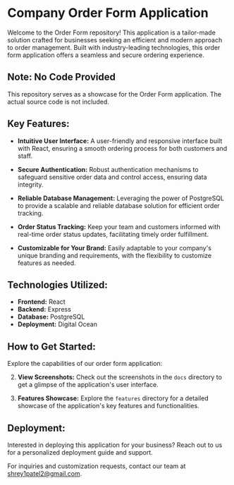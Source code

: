 # Company Order Form Application

Welcome to the Order Form repository! This application is a tailor-made solution crafted for businesses seeking an efficient and modern approach to order management. Built with industry-leading technologies, this order form application offers a seamless and secure ordering experience.

## Note: No Code Provided

This repository serves as a showcase for the Order Form application. The actual source code is not included.

## Key Features:

- **Intuitive User Interface:** A user-friendly and responsive interface built with React, ensuring a smooth ordering process for both customers and staff.

- **Secure Authentication:** Robust authentication mechanisms to safeguard sensitive order data and control access, ensuring data integrity.

- **Reliable Database Management:** Leveraging the power of PostgreSQL to provide a scalable and reliable database solution for efficient order tracking.

- **Order Status Tracking:** Keep your team and customers informed with real-time order status updates, facilitating timely order fulfillment.

- **Customizable for Your Brand:** Easily adaptable to your company's unique branding and requirements, with the flexibility to customize features as needed.

## Technologies Utilized:

- **Frontend:** React
- **Backend:** Express
- **Database:** PostgreSQL
- **Deployment:** Digital Ocean

## How to Get Started:

Explore the capabilities of our order form application:

2. **View Screenshots:** Check out the screenshots in the `docs` directory to get a glimpse of the application's user interface.

3. **Features Showcase:** Explore the `features` directory for a detailed showcase of the application's key features and functionalities.

## Deployment:

Interested in deploying this application for your business? Reach out to us for a personalized deployment guide and support.

For inquiries and customization requests, contact our team at [shrey1patel2@gmail.com](mailto:shrey1patel2@gmail.com).

